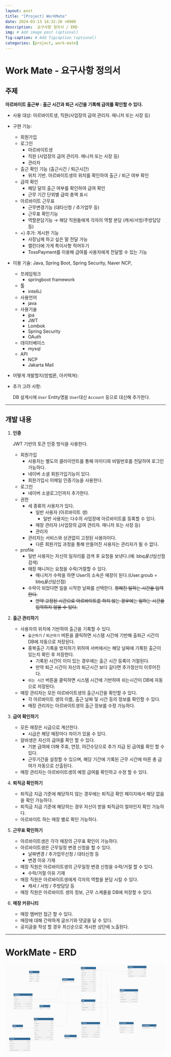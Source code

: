```yaml
---
layout: post
title: "[Project] WorkMate"
date: 2024-03-13 14:32:20 +0900
description:  요구사항 정의서 / ERD
img: # Add image post (optional)
fig-caption: # Add figcaption (optional)
categories: [project, work-mate]
---
```

# Work Mate - 요구사항 정의서
## 주제

**아르바이트 출근부 : 출근 시간과 퇴근 시간을 기록해 급여를 확인할 수 있다.**

- 사용 대상: 아르바이트생, 직원(사업장의 급여 관리자. 매니저 또는 사장 등)
- 구현 기능:
    - 회원가입
    - 로그인
        - 아르바이트생
        - 직원 (사업장의 급여 관리자. 매니저 또는 사장 등)
        - 관리자
    - 출근 확인 기능 (출근시간 / 퇴근시간)
        - 위치 기반. 아르바이트생의 위치를 확인하여 출근 / 퇴근 여부 확인
    - 급여 확인
        - 해당 달의 출근 여부를 확인하여 급여 확인
        - 근무 기간 단위별 급여 총액 표시
    - 아르바이트 근무표
        - 근무변경기능 (대타신청 / 추가업무 등)
        - 근무표 확인기능
        - 역할분담기능 → 해당 직원들에게 각자의 역할 분담 (캐셔/서빙/주방담당 등)
    - +) 추가: 게시판 기능
        - 사장님께 하고 싶은 말 전달 가능
        - 캘린더에 가게 특이사항 적어두기
        - TossPayment를 이용해 급여를 사용자에게 전달할 수 있는 기능
- 이용 기술: Java, Spring Boot, Spring Security, Naver NCP,
    - 프레임워크
        - springboot framework
    - 툴
        - intelliJ
    - 사용언어
        - java
    - 사용기술
        - jpa
        - JWT
        - Lombok
        - Spring Security
        - OAuth
    - 데이터베이스
        - mysql
    - API
        - NCP
        - Jakarta Mail
- 어떻게 개발할지(방법론, 아키텍쳐):

- 추가 고려 사항:

  DB 설계시에 `User` Entity명을 `User`대신 `Account` 등으로 대신해 추가한다.


---

## 개발 내용

1. **인증**

   JWT 기반의 토큰 인증 방식을 사용한다.

    - 회원가입
        - 사용자는 별도의 클라이언트를 통해 아이디와 비밀번호를 전달하여 로그인 가능하다.
        - 네이버 소셜 회원가입기능이 있다.
        - 회원가입시 이메일 인증기능을 사용한다.
    - 로그인
        - 네이버 소셜로그인까지 추가한다.
    - 권한
        - 세 종류의 사용자가 있다.
            - 일반 사용자 (아르바이트 생)
                - 일반 사용자는 다수의 사업장에 아르바이트를 등록할 수 있다.
            - 매장 관리자 (사업장의 급여 관리자. 매니저 또는 사장 등)
            - 관리자
        - 관리자는 서비스와 상관없이 고정된 사용자이다.
            - 다른 회원가입 과정을 통해 만들어진 사용자는 관리자가 될 수 없다.
    - profile
        - 일반 사용자는 자신의 일자리를 검색 후 요청을 보낸다.(예: bbq*울산*삼산점 검색)
        - 매장 매니저는 요청을 수락/거절할 수 있다.
            - 매니저가 수락을 하면 User의 소속은 매장이 된다.(User.groub = bbq*울산*삼산점)
        - 수락이 되었다면 일을 시작한 날짜를 선택한다. ~~정해진 일하는 시간을 입력한다.~~
            - ~~만약 고정된 시간으로 아르바이트를 하지 않는 경우에는 일하는 시간을 입력하지 않을 수 있다.~~

2. **출근 관리하기**
    - 사용자의 위치에 기반하여 출근을 기록할 수 있다.
        - `출근하기` / `퇴근하기` 버튼을 클릭하면 시스템 시간에 기반해 출퇴근 시간이 DB에 자동으로 저장된다.
        - 중복출근 기록을 방지하기 위하여 서버에서는 해당 날짜에 기록된 출근이 있는지 확인 후 저장한다.
            - 기록된 시간이 이미 있는 경우에는 출근 시간 등록이 거절된다.
            - 만약 퇴근 시간이 자신의 퇴근시간 보다 길다면 추가정산이 이루어진다.
        - `쉬는 시간`  버튼을 클릭하면 시스템 시간에 기반하여 쉬는시간이 DB에 자동으로 저장된다.
    - 매장 관리자는 모든 아르바이트생의 출근시간을 확인할 수 있다.
        - 각 아르바이트 생의 이름, 출근 날짜 및 시간 등의 정보를 확인할 수 있다.
        - 매장 관리자는 아르바이트생의 출근 정보를 수정 가능하다.

3. **급여 확인하기**
    - 모든 매장은 시급으로 계산한다.
        - 시급은 해당 매장마다 차이가 있을 수 있다.
    - 알바생은 자신의 급여를 확인 할 수 있다.
        - 기본 급여에 더해 주휴, 연장, 야간수당으로 추가 지급 된 급여를 확인 할 수 있다.
        - 근무기간을 설정할 수 있으며, 해당 기간에 기록된 근무 시간에 따른 총 급여가 자동으로 산출된다.
    - 매장 관리자는 아르바이트생의 예정 급여를 확인하고 수정 할 수 있다.

4. **퇴직금 확인하기**
    - 퇴직금 지급 기준에 해당하지 않는 경우에는 퇴직금 확인 페이지에서 해당 없음을 확인 가능하다.
    - 퇴직금 지급 기준에 해당하는 경우 자신이 받을 퇴직금이 얼마인지 확인 가능하다.
    - 아르바이트 하는 매장 별로 확인 가능하다.

5. **근무표 확인하기**
    - 아르바이트생은 각각 매장의 근무표 확인이 가능하다.
    - 아르바이트생은 근무일정 변경 신청을 할 수 있다.
        - 날짜변경 / 추가업무신청 / 대타신청 등
        - 변경 이유 기재
    - 매장 직원은 아르바이트생의 근무일정 변경 신청을 수락/거절 할 수 있다.
        - 수락/거절 이유 기재
    - 매장 직원은 아르바이트생에게 각자의 역할을 분담 시킬 수 있다.
        - 캐셔 / 서빙 / 주방담당 등
    - 매장 직원은 아르바이트 생의 정보, 근무 스케줄을 DB에 저장할 수 있다.

1. **매장 커뮤니티**
    - 매장 멤버만 접근 할 수 있다.
    - 매장에 대해 간략하게 글쓰기와 댓글을 달 수 있다.
    - 공지글을 작성 할 경우 최신순으로 게시판 상단에 노출된다.

---

# WorkMate - ERD
![img.png](/assets/img/posts/project/work-mate/erd/Untitled.jpg)
